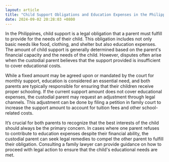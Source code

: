 ```yaml
---
layout: article
title: "Child Support Obligations and Education Expenses in the Philippines"
date: 2024-09-02 20:28:03 +0800
---
```


<p>In the Philippines, child support is a legal obligation that a parent must fulfill to provide for the needs of their child. This obligation includes not only basic needs like food, clothing, and shelter but also education expenses. The amount of child support is generally determined based on the parent's financial capacity and the needs of the child. However, disputes often arise when the custodial parent believes that the support provided is insufficient to cover educational costs.</p><p>While a fixed amount may be agreed upon or mandated by the court for monthly support, education is considered an essential need, and both parents are typically responsible for ensuring that their children receive proper schooling. If the current support amount does not cover educational expenses, the custodial parent may request an adjustment through legal channels. This adjustment can be done by filing a petition in family court to increase the support amount to account for tuition fees and other school-related costs.</p><p>It’s crucial for both parents to recognize that the best interests of the child should always be the primary concern. In cases where one parent refuses to contribute to education expenses despite their financial ability, the custodial parent can seek legal remedies to compel the other parent to fulfill their obligation. Consulting a family lawyer can provide guidance on how to proceed with legal action to ensure that the child's educational needs are met.</p>